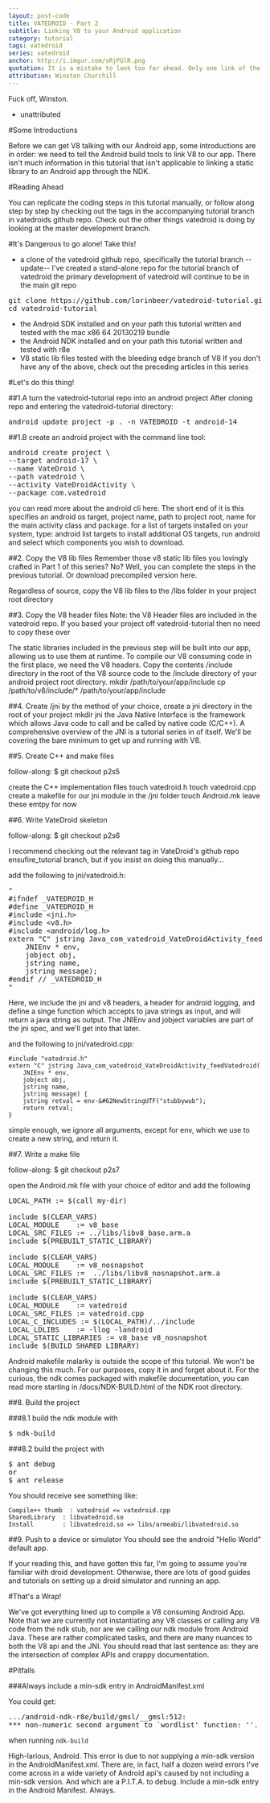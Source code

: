 ```yaml
---
layout: post-code
title: VATEDROID - Part 2
subtitle: Linking V8 to your Android application
category: tutorial
tags: vatedroid
series: vatedroid
anchor: http://i.imgur.com/sRjPGlR.png
quotation: It is a mistake to look too far ahead. Only one link of the chain of destiny can be handled at a time.
attribution: Winston Churchill
---
```


Fuck off, Winston.
- unattributed

#Some Introductions

Before we can get V8 talking with our Android app, some introductions are in order: we need to tell the Android build tools to link V8 to our app. There isn't much information in this tutorial that isn't applicable to linking a static library to an Android app through the NDK.

#Reading Ahead

You can replicate the coding steps in this tutorial manually, or follow along step by step by checking out the tags in the accompanying tutorial branch in vatedroids github repo.
Check out the other things vatedroid is doing by looking at the master development branch.

#It's Dangerous to go alone! Take this!

* a clone of the vatedroid github repo, specifically the tutorial branch
--update--
I've created a stand-alone repo for the tutorial branch of vatedroid
the primary development of vatedroid will continue to be in the main git repo
<pre class="prettyprint">
git clone https://github.com/lorinbeer/vatedroid-tutorial.git
cd vatedroid-tutorial
</pre>
* the Android SDK installed and on your path
this tutorial written and tested with the mac x86 64 20130219 bundle
* the Android NDK installed and on your path
this tutorial written and tested with r8e
* V8 static lib files
tested with the bleeding edge branch of V8
If you don't have any of the above, check out the preceding articles in this series

#Let's do this thing!

##1.A turn the vatedroid-tutorial repo into an android project
After cloning repo and entering the vatedroid-tutorial directory:
<pre class="prettyprint">
android update project -p . -n VATEDROID -t android-14
</pre>
##1.B create an android project
with the command line tool:
<pre class="prettyprint">
android create project \ 
--target android-17 \
--name VateDroid \
--path vatedroid \
--activity VateDroidActivity \
--package com.vatedroid
</pre>
you can read more about the android cli here. The short end of it is this specifies an android os target, project name, path to project root, name for the main activity class and package.
for a list of targets installed on your system, type:
android list targets
to install additional OS targets, run android and select which components you wish to download.

##2. Copy the V8 lib files
Remember those v8 static lib files you lovingly crafted in Part 1 of this series? No?
Well, you can complete the steps in the previous tutorial.
Or download precompiled version here.

Regardless of source, copy the V8 lib files to the /libs folder in your project root directory

##3. Copy the V8 header files
Note: the V8 Header files are included in the vatedroid repo. If you based your project off vatedroid-tutorial then no need to copy these over

The static libraries included in the previous step will be built into our app, allowing us to use them at runtime. To compile our V8 consuming code in the first place, we need the V8 headers.
Copy the contents /include directory in the root of the V8 source code to the /include directory of your android project root directory.
mkdir /path/to/your/app/include 
cp /path/to/v8/include/* /path/to/your/app/include

##4. Create /jni
by the method of your choice, create a jni directory in the root of your project
mkdir jni
the Java Native Interface is the framework which allows Java code to call and be called by native code (C/C++). A comprehensive overview of the JNI is a tutorial series in of itself. We'll be covering the bare minimum to get up and running with V8.

##5. Create C++ and make files
<div class="follow" onclick="window.open('https://github.com/lorinbeer/vatedroid/tree/p2s5', '_blank')">
  <span>follow-along: $ git checkout p2s5</span>
</div>


create the C++ implementation files
touch vatedroid.h 
touch vatedroid.cpp
create a makefile for our jni module in the /jni folder
touch Android.mk
leave these emtpy for now 

##6. Write VateDroid skeleton 
<div class="follow" onclick="window.open('https://github.com/lorinbeer/vatedroid/tree/p2s6', '_blank')">
  <span>follow-along: $ git checkout p2s6</span>
</div>

I recommend checking out the relevant tag in VateDroid's github repo ensufire_tutorial branch, but if you insist on doing this manually...

add the following to jni/vatedroid.h:

<pre class="prettyprint">
"
#ifndef _VATEDROID_H
#define _VATEDROID_H
#include &#60;jni.h&#62;
#include &#60;v8.h&#62;
#include &#60;android/log.h&#62;
extern "C" jstring Java_com_vatedroid_VateDroidActivity_feedVatedroid(
    JNIEnv * env, 
    jobject obj, 
    jstring name, 
    jstring message);
#endif // _VATEDROID_H
"
</pre>

Here, we include the jni and v8 headers, a header for android logging, and define a singe function which accepts to java strings as input, and will return a java string as output. The JNIEnv and jobject variables are part of the jni spec, and we'll get into that later.

and the following to jni/vatedroid.cpp:

    #include "vatedroid.h"
    extern "C" jstring Java_com_vatedroid_VateDroidActivity_feedVatedroid(
        JNIEnv * env,
        jobject obj,
        jstring name,
        jstring message) {
        jstring retval = env-&#62NewStringUTF("stubbywub");
        return retval;
    }



simple enough, we ignore all arguments, except for env, which we use to create a new string, and return it.

##7. Write a make file
<div class="follow" onclick="window.open('https://github.com/lorinbeer/vatedroid/tree/p2s7', '_blank')">
  <span>follow-along: $ git checkout p2s7</span>
</div>

open the Android.mk file with your choice of editor and add the following

<pre class="prettyprint">
LOCAL_PATH := $(call my-dir)

include $(CLEAR_VARS)
LOCAL_MODULE    := v8_base
LOCAL_SRC_FILES := ../libs/libv8_base.arm.a
include $(PREBUILT_STATIC_LIBRARY)

include $(CLEAR_VARS)
LOCAL_MODULE    := v8_nosnapshot
LOCAL_SRC_FILES :=  ../libs/libv8_nosnapshot.arm.a
include $(PREBUILT_STATIC_LIBRARY)

include $(CLEAR_VARS)
LOCAL_MODULE    := vatedroid
LOCAL_SRC_FILES := vatedroid.cpp
LOCAL_C_INCLUDES := $(LOCAL_PATH)/../include
LOCAL_LDLIBS    := -llog -landroid
LOCAL_STATIC_LIBRARIES := v8_base v8_nosnapshot
include $(BUILD_SHARED_LIBRARY)
</pre>

Android makefile malarky is outside the scope of this tutorial. We won't be changing this much. For our purposes, copy it in and forget about it. For the curious, the ndk comes packaged with makefile documentation, you can read more starting in /docs/NDK-BUILD.html of the NDK root directory.

##8. Build the project

###8.1 build the ndk module with
<pre class="prettyprint">
$ ndk-build 
</pre>
###8.2 build the project with
<pre class="prettyprint">
$ ant debug  
or 
$ ant release
</pre>
You should receive see something like:

    Compile++ thumb  : vatedroid <= vatedroid.cpp
    SharedLibrary  : libvatedroid.so
    Install        : libvatedroid.so => libs/armeabi/libvatedroid.so


##9. Push to a device or simulator
You should see the android "Hello World" default app.

If your reading this, and have gotten this far, I'm going to assume you're familiar with droid development. Otherwise, there are lots of good guides and tutorials on setting up a droid simulator and running an app.

#That's a Wrap!

We've got everything lined up to compile a V8 consuming Android App. Note that we are currently not instantiating any V8 classes or calling any V8 code from the ndk stub, nor are we calling our ndk module from Android Java. These are rather complicated tasks, and there are many nuances to both the V8 api and the JNI. You should read that last sentence as: they are the intersection of complex APIs and crappy documentation.

#Pitfalls

###Always include a min-sdk entry in AndroidManifest.xml

You could get:

<pre class="prettyprint">
.../android-ndk-r8e/build/gmsl/__gmsl:512: 
*** non-numeric second argument to `wordlist' function: ''.  Stop.
</pre>

when running <code>ndk-build</code>

High-larious, Android.
This error is due to not supplying a min-sdk version in the AndroidManifest.xml. 
There are, in fact, half a dozen weird errors I've come across in a wide variety of Android api's caused by not including a min-sdk version. 
And which are a P.I.T.A. to debug. 
Include a min-sdk entry in the Android Manifest. 
Always.
